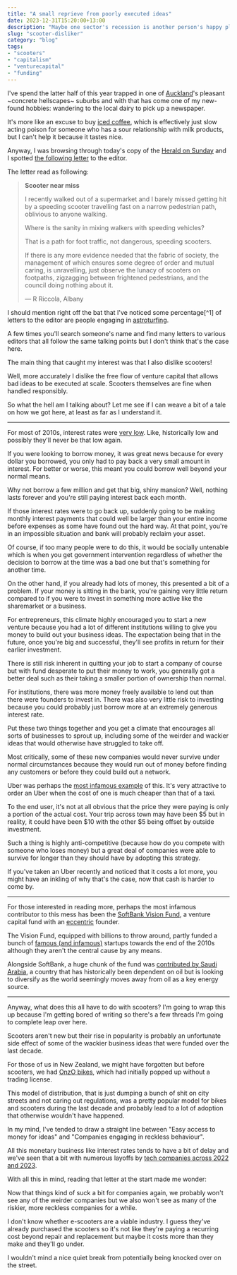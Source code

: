 ```yaml
---
title: "A small reprieve from poorly executed ideas"
date: 2023-12-31T15:20:00+13:00
description: "Maybe one sector's recession is another person's happy place?"
slug: "scooter-disliker"
category: "blog"
tags:
- "scooters"
- "capitalism"
- "venturecapital"
- "funding"
---
```


I've spend the latter half of this year trapped in one of [Auckland](https://en.wikipedia.org/wiki/Auckland)'s pleasant ~concrete hellscapes~ suburbs and with that has come one of my new-found hobbies: wandering to the local dairy to pick up a newspaper.

It's more like an excuse to buy [iced coffee](https://www.bosscoffeeanz.com/), which is effectively just slow acting poison for someone who has a sour relationship with milk products, but I can't help it because it tastes nice.

Anyway, I was browsing through today's copy of the [Herald on Sunday](https://en.wikipedia.org/wiki/The_New_Zealand_Herald#Herald_on_Sunday) and I spotted [the following letter](https://cdn.utf9k.net/blog/scooter-disliker/editorletter.jpeg) to the editor.

The letter read as following:

> **Scooter near miss**
>
> I recently walked out of a supermarket and I barely missed getting hit by a speeding scooter travelling fast on a
> narrow pedestrian path, oblivious to anyone walking.
>
> Where is the sanity in mixing walkers with speeding vehicles?
>
> That is a path for foot traffic, not dangerous, speeding scooters.
>
> If there is any more evidence needed that the fabric of society, the management of which ensures some degree of order
> and mutual caring, is unravelling, just observe the lunacy of scooters on footpaths, zigzagging between frightened
> pedestrians, and the council doing nothing about it.
>
> — R Riccola, Albany

I should mention right off the bat that I've noticed some percentage[^1] of letters to the editor are people engaging in [astroturfing](https://en.wikipedia.org/wiki/Astroturfing).

A few times you'll search someone's name and find many letters to various editors that all follow the same talking points but I don't think that's the case here.

The main thing that caught my interest was that I also dislike scooters! 

Well, more accurately I dislike the free flow of venture capital that allows bad ideas to be executed at scale. Scooters themselves are fine when handled responsibly.

So what the hell am I talking about? Let me see if I can weave a bit of a tale on how we got here, at least as far as I understand it.

---

For most of 2010s, interest rates were [very low](https://qz.com/725992/us-bond-yields-have-never-been-this-low-and-we-looked-at-data-going-back-to-1786). Like, historically low and possibly they'll never be that low again.

If you were looking to borrow money, it was great news because for every dollar you borrowed, you only had to pay back a very small amount in interest. For better or worse, this meant you could borrow well beyond your normal means.

Why not borrow a few million and get that big, shiny mansion? Well, nothing lasts forever and you're still paying interest back each month.

If those interest rates were to go back up, suddenly going to be making monthly interest payments that could well be larger than your entire income before expenses as some have found out the hard way. At that point, you're in an impossible situation and bank will probably reclaim your asset.

Of course, if too many people were to do this, it would be socially untenable which is when you get government intervention regardless of whether the decision to borrow at the time was a bad one but that's something for another time.

On the other hand, if you already had lots of money, this presented a bit of a problem. If your money is sitting in the bank, you're gaining very little return compared to if you were to invest in something more active like the sharemarket or a business.

For entrepreneurs, this climate highly encouraged you to start a new venture because you had a lot of different institutions willing to give you money to build out your business ideas. The expectation being that in the future, once you're big and successful, they'll see profits in return for their earlier investment.

There is still risk inherent in quitting your job to start a company of course but with fund desperate to put their money to work, you generally got a better deal such as their taking a smaller portion of ownership than normal.

For institutions, there was more money freely available to lend out than there were founders to invest in. There was also very little risk to investing because you could probably just borrow more at an extremely generous interest rate.

Put these two things together and you get a climate that encourages all sorts of businesses to sprout up, including some of the weirder and wackier ideas that would otherwise have struggled to take off.

Most critically, some of these new companies would never survive under normal circumstances because they would run out of money before finding any customers or before they could build out a network.

Uber was perhaps the [most infamous example](https://americanaffairsjournal.org/2019/05/ubers-path-of-destruction/) of this. It's very attractive to order an Uber when the cost of one is much cheaper than that of a taxi.

To the end user, it's not at all obvious that the price they were paying is only a portion of the actual cost. Your trip across town may have been $5 but in reality, it could have been $10 with the other $5 being offset by outside investment.

Such a thing is highly anti-competitive (because how do you compete with someone who loses money) but a great deal of companies were able to survive for longer than they should have by adopting this strategy.

If you've taken an Uber recently and noticed that it costs a lot more, you might have an inkling of why that's the case, now that cash is harder to come by.

---

For those interested in reading more, perhaps the most infamous contributor to this mess has been the [SoftBank Vision Fund](https://en.wikipedia.org/wiki/SoftBank_Vision_Fund), a venture capital fund with an [eccentric](https://en.wikipedia.org/wiki/Masayoshi_Son) founder.

The Vision Fund, equipped with billions to throw around, partly funded a bunch of [famous (and infamous)](https://en.wikipedia.org/wiki/SoftBank_Vision_Fund#Notable_investments) startups towards the end of the 2010s although they aren't the central cause by any means.

Alongside SoftBank, a huge chunk of the fund was [contributed by Saudi Arabia](https://www.bloomberg.com/news/articles/2018-10-05/saudi-crown-prince-discusses-trump-aramco-arrests-transcript), a country that has historically been dependent on oil but is looking to diversify as the world seemingly moves away from oil as a key energy source.

---

Anyway, what does this all have to do with scooters? I'm going to wrap this up because I'm getting bored of writing so there's a few threads I'm going to complete leap over here.

Scooters aren't new but their rise in popularity is probably an unfortunate side effect of some of the wackier business ideas that were funded over the last decade.

For those of us in New Zealand, we might have forgotten but before scooters, we had [OnzO bikes](https://thespinoff.co.nz/auckland/31-10-2017/what-are-all-those-black-and-yellow-bikes-doing-on-aucklands-bike-racks), which had initially popped up without a trading license.

This model of distribution, that is just dumping a bunch of shit on city streets and not caring out regulations, was a pretty popular model for bikes and scooters during the last decade and probably lead to a lot of adoption that otherwise wouldn't have happened.

In my mind, I've tended to draw a straight line between "Easy access to money for ideas" and "Companies engaging in reckless behaviour".

All this monetary business like interest rates tends to have a bit of delay and we've seen that a bit with numerous layoffs by [tech companies across 2022 and 2023](https://techcrunch.com/2023/12/21/tech-layoffs-2023-list/).

With all this in mind, reading that letter at the start made me wonder:

Now that things kind of suck a bit for companies again, we probably won't see any of the weirder companies but we also won't see as many of the riskier, more reckless companies for a while.

I don't know whether e-scooters are a viable industry. I guess they've already purchased the scooters so it's not like they're paying a recurring cost beyond repair and replacement but maybe it costs more than they make and they'll go under.

I wouldn't mind a nice quiet break from potentially being knocked over on the street.

